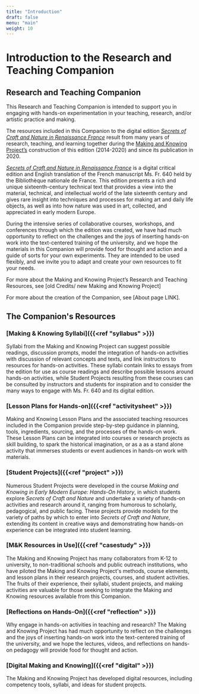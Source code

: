 ```yaml
---
title: "Introduction"
draft: false
menu: "main"
weight: 10
---
```


# Introduction to the Research and Teaching Companion

## Research and Teaching Companion

This Research and Teaching Companion is intended to support you in engaging with hands-on experimentation in your teaching, research, and/or artistic practice and making.

The resources included in this Companion to the digital edition [*Secrets of Craft and Nature in Renaissance France*](https://edition640.makingandknowing.org/#/) result from many years of research, teaching, and learning together during the [Making and Knowing Project’s](https://www.makingandknowing.org/) construction of this edition (2014-2020) and since its publication in 2020. 

[*Secrets of Craft and Nature in Renaissance France*](https://edition640.makingandknowing.org/#/) is a digital critical edition and English translation of the French manuscript Ms. Fr. 640 held by the Bibliothèque nationale de France. This edition presents a rich and unique sixteenth-century technical text that provides a view into the material, technical, and intellectual world of the late sixteenth century and gives rare insight into techniques and processes for making art and daily life objects, as well as into how nature was used in art, collected, and appreciated in early modern Europe.

During the intensive series of collaborative courses, workshops, and conferences through which the edition was created, we have had much opportunity to reflect on the challenges and the joys of inserting hands-on work into the text-centered training of the university, and we hope the materials in this Companion will provide food for thought and action and a guide of sorts for your own experiments. They are intended to be used flexibly, and we invite you to adapt and create your own resources to fit your needs.

For more about the Making and Knowing Project’s Research and Teaching Resources, see [old Credits/ new Making and Knowing Project]

For more about the creation of the Companion, see [About page LINK].

## The Companion's Resources

### [Making & Knowing Syllabi]({{<ref "syllabus" >}})
Syllabi from the Making and Knowing Project can suggest possible readings, discussion prompts, model the integration of hands-on activities with discussion of relevant concepts and texts, and link instructors to resources for hands-on activities. These syllabi contain links to essays from the edition for use as course readings and describe possible lessons around hands-on activities, while Student Projects resulting from these courses can be consulted by instructors and students for inspiration and to consider the many ways to engage with Ms. Fr. 640 and its digital edition.

### [Lesson Plans for Hands-on]({{<ref "activitysheet" >}})
Making and Knowing Lesson Plans and the associated teaching resources included in the Companion provide step-by-step guidance in planning, tools, ingredients, sourcing, and the processes of the hands-on work. These Lesson Plans can be integrated into courses or research projects as skill building, to spark the historical imagination, or as a as a stand alone activity that immerses students or event audiences in hands-on work with materials. 

### [Student Projects]({{<ref "project" >}})
Numerous Student Projects were developed in the course *Making and Knowing in Early Modern Europe: Hands-On History*, in which students explore *Secrets of Craft and Nature* and undertake a variety of hands-on activities and research around it, ranging from humorous to scholarly, pedagogical, and public facing. These projects provide models for the variety of paths by which to enter into _Secrets of Craft and Nature_, extending its content in creative ways and demonstrating how hands-on experience can be integrated into student learning.

### [M&K Resources in Use]({{<ref "casestudy" >}}) 
The Making and Knowing Project has many collaborators from K-12 to university, to non-traditional schools and public outreach institutions, who have piloted the Making and Knowing Project's methods, course elements, and lesson plans in their research projects, courses, and student activities. The fruits of their experience, their syllabi, student projects, and making activities are valuable for those seeking to integrate the Making and Knowing resources available from this Companion.

### [Reflections on Hands-On]({{<ref "reflection" >}})
Why engage in hands-on activities in teaching and research? The Making and Knowing Project has had much opportunity to reflect on the challenges and the joys of inserting hands-on work into the text-centered training of the university, and we hope the lectures, videos, and reflections on hands-on pedagogy will provide food for thought and action.

### [Digital Making and Knowing]({{<ref "digital" >}})
The Making and Knowing Project has developed digital resources, including competency tools, syllabi, and ideas for student projects.
